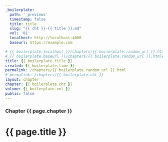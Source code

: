 ```yaml
---
_boilerplate:
  path: '_previews'
  timestamp: false
  title: title
  slug: "{{ cht }}-{{ title }}.md"
  vol: '01'
  localhost: http://localhost:4000
  baseurl: https://example.com

# {{ boilerplate.localhost }}/chapters/{{ boilerplate.random_url }}.html#reader
# {{ boilerplate.baseurl }}/chapters/{{ boilerplate.random_url }}.html#reader
title: {{ boilerplate.title }}
created: {{ boilerplate.time }}
permalink: /chapters/{{ boilerplate.random_url }}.html
# permalink: /chapters/{{ boilerplate.cht }}
layout: chapter
chapter: {{ boilerplate.cht }}
volume: {{ boilerplate.vol }}
public: false
---
```


### Chapter {{ page.chapter }}

# {{ page.title }}


